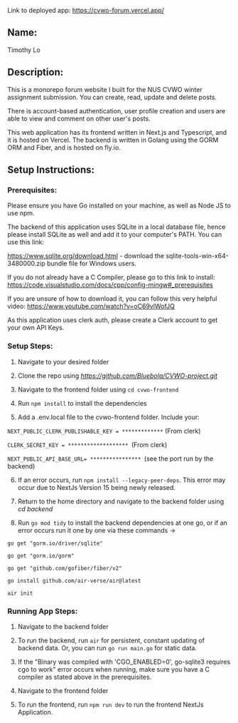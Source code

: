 Link to deployed app: https://cvwo-forum.vercel.app/



## **Name:** 
Timothy Lo



## **Description:**

This is a monorepo forum website I built for the NUS CVWO winter assignment submission. You can create, read, update and delete posts. 

There is account-based authentication, user profile creation and users are able to view and comment on other user's posts. 

This web application has its frontend written in Next.js and Typescript, and it is hosted on Vercel. The backend is written in Golang using the GORM ORM and Fiber, and is hosted on fly.io. 



## **Setup Instructions:**

### Prerequisites:

Please ensure you have Go installed on your machine, as well as Node JS to use npm. 

The backend of this application uses SQLite in a local database file, hence please install SQLite as well and add it to your computer's PATH. You can use this link:

https://www.sqlite.org/download.html - download the sqlite-tools-win-x64-3480000.zip bundle file for Windows users.

If you do not already have a C Compiler, please go to this link to install: https://code.visualstudio.com/docs/cpp/config-mingw#_prerequisites

If you are unsure of how to download it, you can follow this very helpful video: https://www.youtube.com/watch?v=oC69vlWofJQ

As this application uses clerk auth, please create a Clerk account to get your own API Keys.



### Setup Steps:
1. Navigate to your desired folder
   
2. Clone the repo using _https://github.com/Bluebola/CVWO-project.git_
   
3. Navigate to the frontend folder using `cd cvwo-frontend`
   
4. Run `npm install` to install the dependencies
   
5. Add a .env.local file to the cvwo-frontend folder. Include your:
   
`NEXT_PUBLIC_CLERK_PUBLISHABLE_KEY = *************` (From clerk)

`CLERK_SECRET_KEY = ******************* `(From clerk)

`NEXT_PUBLIC_API_BASE_URL= **************** `(see the port run by the backend)

6. If an error occurs, run `npm install --legacy-peer-deps`. This error may occur due to NextJs Version 15 being newly released.
7. Return to the home directory and navigate to the backend folder using _cd backend_

9. Run `go mod tidy` to install the backend dependencies at one go, or if an error occurs run it one by one via these commands ->
    
`go get "gorm.io/driver/sqlite"`

`go get "gorm.io/gorm"`

`go get "github.com/gofiber/fiber/v2"`

`go install github.com/air-verse/air@latest`

`air init`



### Running App Steps:
1. Navigate to the backend folder

2. To run the backend, run `air` for persistent, constant updating of backend data. Or, you can run `go run main.go` for static data.
   
3. If the "Binary was compiled with 'CGO_ENABLED=0', go-sqlite3 requires cgo to work" error occurs when running, make sure you have a C compiler as stated above in the prerequisites.
   
4. Navigate to the frontend folder
   
5. To run the frontend, run `npm run dev` to run the frontend NextJs Application.





